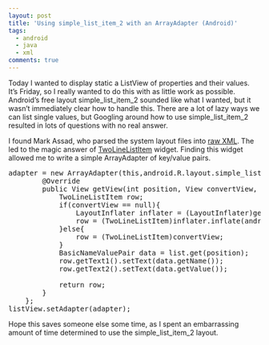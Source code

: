 ```yaml
---
layout: post
title: 'Using simple_list_item_2 with an ArrayAdapter (Android)'
tags:
  - android
  - java
  - xml
comments: true
---
```


Today I wanted to display static a ListView of properties and their values. It’s Friday, so I really wanted to do this with as little work as possible. Android’s free layout simple_list_item_2 sounded like what I wanted, but it wasn’t immediately clear how to handle this. There are a lot of lazy ways we can list single values, but Googling around how to use simple_list_item_2 resulted in lots of questions with no real answer.

I found Mark Assad, who parsed the system layout files into <a href="http://sydney.edu.au/engineering/it/~massad/project-android.html" target="_blank">raw XML</a>. The led to the magic answer of <a href="http://developer.android.com/reference/android/widget/TwoLineListItem.html" target="_blank">TwoLineListItem</a> widget. Finding this widget allowed me to write a simple ArrayAdapter of key/value pairs.
<pre class="brush:java">adapter = new ArrayAdapter(this,android.R.layout.simple_list_item_2,list){
        @Override
        public View getView(int position, View convertView, ViewGroup parent){
            TwoLineListItem row;            
            if(convertView == null){
                LayoutInflater inflater = (LayoutInflater)getApplicationContext().getSystemService(Context.LAYOUT_INFLATER_SERVICE);
                row = (TwoLineListItem)inflater.inflate(android.R.layout.simple_list_item_2, null);                    
            }else{
                row = (TwoLineListItem)convertView;
            }
            BasicNameValuePair data = list.get(position);
            row.getText1().setText(data.getName());
            row.getText2().setText(data.getValue());

            return row;
        }
    };
listView.setAdapter(adapter);</pre>
Hope this saves someone else some time, as I spent an embarrassing amount of time determined to use the simple_list_item_2 layout.
